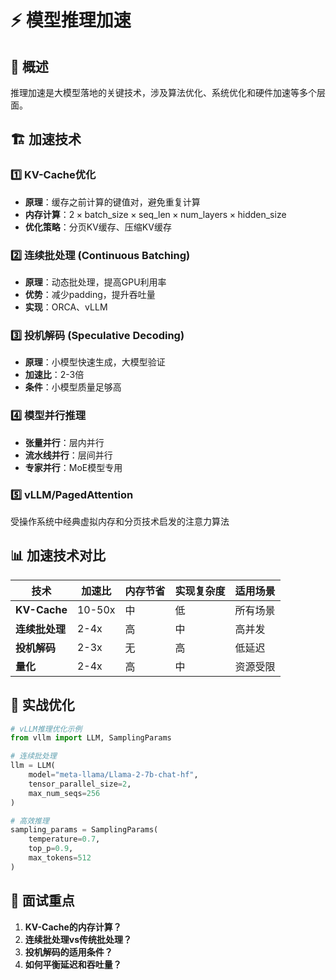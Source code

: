 # ⚡ 模型推理加速

## 🎯 概述
推理加速是大模型落地的关键技术，涉及算法优化、系统优化和硬件加速等多个层面。

## 🏗️ 加速技术

### 1️⃣ KV-Cache优化
- **原理**：缓存之前计算的键值对，避免重复计算
- **内存计算**：$2 \times \text{batch_size} \times \text{seq_len} \times \text{num_layers} \times \text{hidden_size}$
- **优化策略**：分页KV缓存、压缩KV缓存

### 2️⃣ 连续批处理 (Continuous Batching)
- **原理**：动态批处理，提高GPU利用率
- **优势**：减少padding，提升吞吐量
- **实现**：ORCA、vLLM

### 3️⃣ 投机解码 (Speculative Decoding)
- **原理**：小模型快速生成，大模型验证
- **加速比**：2-3倍
- **条件**：小模型质量足够高

### 4️⃣ 模型并行推理
- **张量并行**：层内并行
- **流水线并行**：层间并行
- **专家并行**：MoE模型专用

### 5️⃣ vLLM/PagedAttention

受操作系统中经典虚拟内存和分页技术启发的注意力算法

## 📊 加速技术对比
| 技术 | 加速比 | 内存节省 | 实现复杂度 | 适用场景 |
|---|---|---|---|---|
| **KV-Cache** | 10-50x | 中 | 低 | 所有场景 |
| **连续批处理** | 2-4x | 高 | 中 | 高并发 |
| **投机解码** | 2-3x | 无 | 高 | 低延迟 |
| **量化** | 2-4x | 高 | 中 | 资源受限 |

## 🎯 实战优化
```python
# vLLM推理优化示例
from vllm import LLM, SamplingParams

# 连续批处理
llm = LLM(
    model="meta-llama/Llama-2-7b-chat-hf",
    tensor_parallel_size=2,
    max_num_seqs=256
)

# 高效推理
sampling_params = SamplingParams(
    temperature=0.7,
    top_p=0.9,
    max_tokens=512
)
```

## 🎯 面试重点
1. **KV-Cache的内存计算？**
2. **连续批处理vs传统批处理？**
3. **投机解码的适用条件？**
4. **如何平衡延迟和吞吐量？**